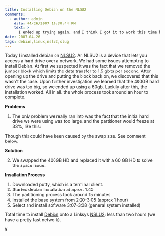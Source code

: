 ```yaml
---
title: Installing Debian on the NLSU2
comments:
  - author: admin
    date: 04/26/2007 10:30:44 PM
    text: >
      I ended up trying again, and I think I got it to work this time because I increased the swap space. Not sure why, but the auto-partitioner sets up the slug with only 96MB, when it needs at least 128MB. I set up 256MB. The other partitions came to just a few gigs, and the home had approx 390GB.
date: 2007-04-26
tags: debian,linux,nslu2,slug
---
```

Today I installed debian on <a href="http://www.my-tech-deals.com/blog/2008/01/linksys-nslu2-price-drop.html">NLSU2</a>.  An NLSU2 is a device that lets you access a hard drive over a network.  We had some issues attempting to install Debian.  At first we suspected it was the fact that we removed the jumper block which limits the data transfer to 1.5 gbits per second.  After opening up the drive and putting the block back on, we discovered that this wasn't the case.  Upon further investigation we learned that the 400GB hard drive was too big, so we ended up using a 60gb.  Luckily after this, the installation worked.  All in all, the whole process took around an hour to complete.

<strong>Problems</strong>

1. The only problem we really ran into was the fact that the initial hard drive we were using was too large, and the partitioner would freeze at 33%, like this:


Though this could have been caused by the swap size. See comment below.

<strong>Solution</strong>

2. We swapped the 400GB HD and replaced it with a 60 GB HD to solve the space issue.

<strong>Insallation Process</strong>

<ol><li>Downloaded putty, which is a terminal client.</li><li>Started debian installation at aprox. 1:45</li><li>The partitioning process took around 15 minutes</li><li>Installed the base system from 2:20-3:05 (approx 1 hour)</li><li>Select and install software 3:07-3:08 (general system installed)
</li></ol>
Total time to install <a href="http://www.docunext.com/">Debian</a> onto a Linksys <a href="http://www.my-tech-deals.com/blog/2008/01/linksys-nslu2-price-drop.html">NSLU2</a>: less than two hours (we have a pretty fast network).

¥

